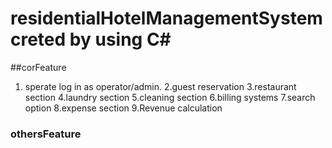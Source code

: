 # residentialHotelManagementSystem creted by using C#


##corFeature
1. sperate log in as operator/admin.
2.guest reservation
3.restaurant section
4.laundry section
5.cleaning section
6.billing systems
7.search option
8.expense section
9.Revenue calculation

### othersFeature
